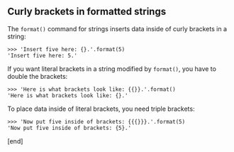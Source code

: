## Curly brackets in formatted strings

The `format()` command for strings inserts data inside of curly brackets in a string:

    >>> 'Insert five here: {}.'.format(5)
    'Insert five here: 5.'

If you want literal brackets in a string modified by `format()`, you have to double the brackets:

    >>> 'Here is what brackets look like: {{}}.'.format()
    'Here is what brackets look like: {}.'

To place data inside of literal brackets, you need triple brackets:

    >>> 'Now put five inside of brackets: {{{}}}.'.format(5)
    'Now put five inside of brackets: {5}.'

[end]
